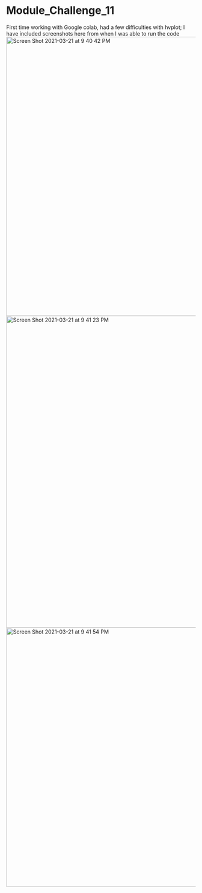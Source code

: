 # Module_Challenge_11
 
First time working with Google colab, had a few difficulties with hvplot; I have included screenshots here from when I was able to run the code
<img width="740" alt="Screen Shot 2021-03-21 at 9 40 42 PM" src="https://user-images.githubusercontent.com/75814260/111941477-60dcbc00-8a8e-11eb-819b-1d3151f4ae63.png">
<img width="827" alt="Screen Shot 2021-03-21 at 9 41 23 PM" src="https://user-images.githubusercontent.com/75814260/111941482-62a67f80-8a8e-11eb-97d3-a7d3ef0da8a4.png">
<img width="687" alt="Screen Shot 2021-03-21 at 9 41 54 PM" src="https://user-images.githubusercontent.com/75814260/111941487-64704300-8a8e-11eb-8d8e-6788117b4c32.png">
